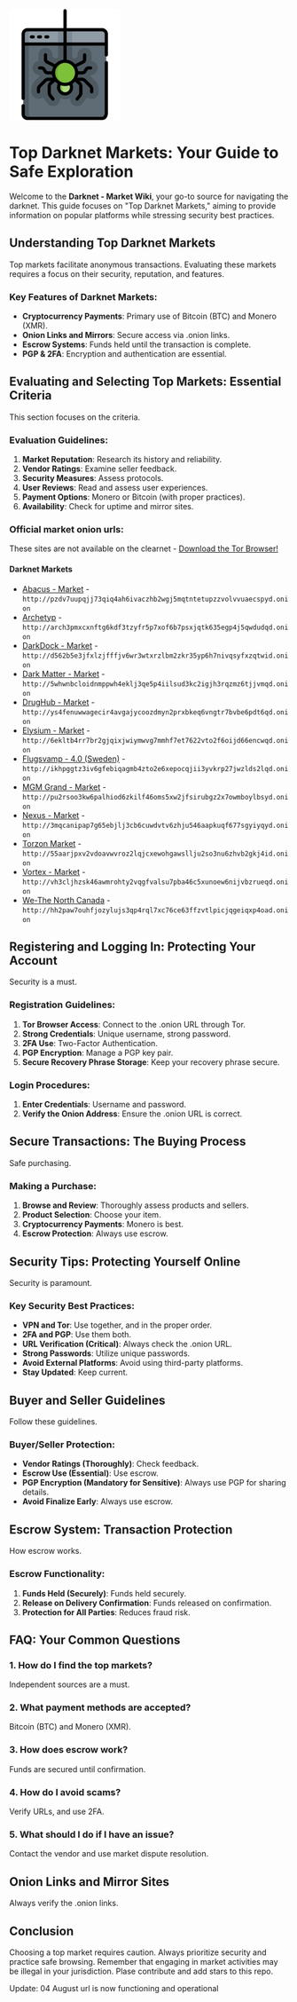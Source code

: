 <img src="/media/under.webp" width="200">

# Top Darknet Markets: Your Guide to Safe Exploration

Welcome to the **Darknet - Market Wiki**, your go-to source for navigating the darknet. This guide focuses on "Top Darknet Markets," aiming to provide information on popular platforms while stressing security best practices.

## Understanding Top Darknet Markets

Top markets facilitate anonymous transactions. Evaluating these markets requires a focus on their security, reputation, and features.

### Key Features of Darknet Markets:
-   **Cryptocurrency Payments**: Primary use of Bitcoin (BTC) and Monero (XMR).
-   **Onion Links and Mirrors**: Secure access via .onion links.
-   **Escrow Systems**: Funds held until the transaction is complete.
-   **PGP & 2FA**: Encryption and authentication are essential.

## Evaluating and Selecting Top Markets: Essential Criteria

This section focuses on the criteria.

### Evaluation Guidelines:
1.  **Market Reputation**: Research its history and reliability.
2.  **Vendor Ratings**: Examine seller feedback.
3.  **Security Measures**: Assess protocols.
4.  **User Reviews**: Read and assess user experiences.
5.  **Payment Options**: Monero or Bitcoin (with proper practices).
6.  **Availability**: Check for uptime and mirror sites.

### Official market onion urls:
These sites are not available on the clearnet - [Download the Tor Browser!](https://www.torproject.org/download/)

#### Darknet Markets

*   [Abacus - Market](http://pzdv7uupqjj73qiq4ah6ivaczhb2wgj5mqtntetupzzvolvvuaecspyd.onion) - `http://pzdv7uupqjj73qiq4ah6ivaczhb2wgj5mqtntetupzzvolvvuaecspyd.onion`
*   [Archetyp](@archetyp) - `http://arch3pmxcxnftg6kdf3tzyfr5p7xof6b7psxjqtk635egp4j5qwdudqd.onion`
*   [DarkDock - Market](http://d562b5e3jfxlzjfffjv6wr3wtxrzlbm2zkr35yp6h7nivqsyfxzqtwid.onion) - `http://d562b5e3jfxlzjfffjv6wr3wtxrzlbm2zkr35yp6h7nivqsyfxzqtwid.onion`
*   [Dark Matter - Market](http://5whwnbcloidnmppwh4eklj3qe5p4iilsud3kc2igjh3rqzmz6tjjvmqd.onion) - `http://5whwnbcloidnmppwh4eklj3qe5p4iilsud3kc2igjh3rqzmz6tjjvmqd.onion`
*   [DrugHub - Market](http://ys4fenuwwagecir4avgajycoozdmyn2prxbkeq6vngtr7bvbe6pdt6qd.onion) - `http://ys4fenuwwagecir4avgajycoozdmyn2prxbkeq6vngtr7bvbe6pdt6qd.onion`
*   [Elysium - Market](http://6ekltb4rr7br2gjqixjwiymwvg7mmhf7et7622vto2f6oijd66encwqd.onion) - `http://6ekltb4rr7br2gjqixjwiymwvg7mmhf7et7622vto2f6oijd66encwqd.onion`
*   [Flugsvamp - 4.0 (Sweden)](http://ikhpggtz3iv6gfebiqagmb4zto2e6xepocqjii3yvkrp27jwzlds2lqd.onion) - `http://ikhpggtz3iv6gfebiqagmb4zto2e6xepocqjii3yvkrp27jwzlds2lqd.onion`
*   [MGM Grand - Market](http://pu2rsoo3kw6palhiod6zkilf46oms5xw2jfsirubgz2x7owmboylbsyd.onion) - `http://pu2rsoo3kw6palhiod6zkilf46oms5xw2jfsirubgz2x7owmboylbsyd.onion`
*   [Nexus - Market](http://3mqcanipap7g65ebjlj3cb6cuwdvtv6zhju546aapkuqf677sgyiyqyd.onion) - `http://3mqcanipap7g65ebjlj3cb6cuwdvtv6zhju546aapkuqf677sgyiyqyd.onion`
*   [Torzon Market](http://55aarjpxv2vdoavwvroz2lqjcxewohgawsllju2so3nu6zhvb2gkj4id.onion) - `http://55aarjpxv2vdoavwvroz2lqjcxewohgawsllju2so3nu6zhvb2gkj4id.onion`
*   [Vortex - Market](http://vh3cljhzsk46awmrohty2vqgfvalsu7pba46c5xunoew6nijvbzrueqd.onion) - `http://vh3cljhzsk46awmrohty2vqgfvalsu7pba46c5xunoew6nijvbzrueqd.onion`
*   [We-The North Canada](http://hh2paw7ouhfjozylujs3qp4rql7xc76ce63ffzvtlpicjqgeiqxp4oad.onion) - `http://hh2paw7ouhfjozylujs3qp4rql7xc76ce63ffzvtlpicjqgeiqxp4oad.onion`

## Registering and Logging In: Protecting Your Account

Security is a must.

### Registration Guidelines:
1.  **Tor Browser Access**: Connect to the .onion URL through Tor.
2.  **Strong Credentials**: Unique username, strong password.
3.  **2FA Use**: Two-Factor Authentication.
4.  **PGP Encryption**: Manage a PGP key pair.
5.  **Secure Recovery Phrase Storage**: Keep your recovery phrase secure.

### Login Procedures:
1.  **Enter Credentials**: Username and password.
2.  **Verify the Onion Address**: Ensure the .onion URL is correct.

## Secure Transactions: The Buying Process

Safe purchasing.

### Making a Purchase:
1.  **Browse and Review**: Thoroughly assess products and sellers.
2.  **Product Selection**: Choose your item.
3.  **Cryptocurrency Payments**: Monero is best.
4.  **Escrow Protection**: Always use escrow.

## Security Tips: Protecting Yourself Online

Security is paramount.

### Key Security Best Practices:
-   **VPN and Tor**: Use together, and in the proper order.
-   **2FA and PGP**: Use them both.
-   **URL Verification (Critical)**: Always check the .onion URL.
-   **Strong Passwords**: Utilize unique passwords.
-   **Avoid External Platforms**: Avoid using third-party platforms.
-   **Stay Updated**: Keep current.

## Buyer and Seller Guidelines

Follow these guidelines.

### Buyer/Seller Protection:
-   **Vendor Ratings (Thoroughly)**: Check feedback.
-   **Escrow Use (Essential)**: Use escrow.
-   **PGP Encryption (Mandatory for Sensitive)**: Always use PGP for sharing details.
-   **Avoid Finalize Early**: Always use escrow.

## Escrow System: Transaction Protection

How escrow works.

### Escrow Functionality:
1.  **Funds Held (Securely)**: Funds held securely.
2.  **Release on Delivery Confirmation**: Funds released on confirmation.
3.  **Protection for All Parties**: Reduces fraud risk.

## FAQ: Your Common Questions

### 1. How do I find the top markets?
Independent sources are a must.

### 2. What payment methods are accepted?
Bitcoin (BTC) and Monero (XMR).

### 3. How does escrow work?
Funds are secured until confirmation.

### 4. How do I avoid scams?
Verify URLs, and use 2FA.

### 5. What should I do if I have an issue?
Contact the vendor and use market dispute resolution.

## Onion Links and Mirror Sites

Always verify the .onion links.

## Conclusion

Choosing a top market requires caution. Always prioritize security and practice safe browsing. Remember that engaging in market activities may be illegal in your jurisdiction.
Plase contribute and add stars to this repo.









Update:  04 August url is now functioning and operational